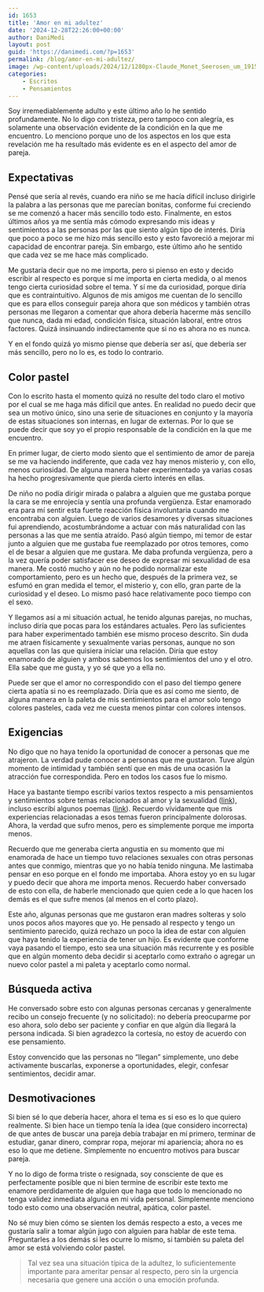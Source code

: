 ```yaml
---
id: 1653
title: 'Amor en mi adultez'
date: '2024-12-28T22:26:00+00:00'
author: DaniMedi
layout: post
guid: 'https://danimedi.com/?p=1653'
permalink: /blog/amor-en-mi-adultez/
image: /wp-content/uploads/2024/12/1280px-Claude_Monet_Seerosen_um_1915_Neue_Pinakothek-4.jpg
categories:
    - Escritos
    - Pensamientos
---
```


Soy irremediablemente adulto y este último año lo he sentido profundamente. No lo digo con tristeza, pero tampoco con alegría, es solamente una observación evidente de la condición en la que me encuentro. Lo menciono porque uno de los aspectos en los que esta revelación me ha resultado más evidente es en el aspecto del amor de pareja.

## Expectativas

Pensé que sería al revés, cuando era niño se me hacía difícil incluso dirigirle la palabra a las personas que me parecían bonitas, conforme fui creciendo se me comenzó a hacer más sencillo todo esto. Finalmente, en estos últimos años ya me sentía más cómodo expresando mis ideas y sentimientos a las personas por las que siento algún tipo de interés. Diría que poco a poco se me hizo más sencillo esto y esto favoreció a mejorar mi capacidad de encontrar pareja. Sin embargo, este último año he sentido que cada vez se me hace más complicado.

Me gustaría decir que no me importa, pero si pienso en esto y decido escribir al respecto es porque sí me importa en cierta medida, o al menos tengo cierta curiosidad sobre el tema. Y sí me da curiosidad, porque diría que es contraintuitivo. Algunos de mis amigos me cuentan de lo sencillo que es para ellos conseguir pareja ahora que son médicos y también otras personas me llegaron a comentar que ahora debería hacerme más sencillo que nunca, dada mi edad, condición física, situación laboral, entre otros factores. Quizá insinuando indirectamente que si no es ahora no es nunca.

Y en el fondo quizá yo mismo piense que debería ser así, que debería ser más sencillo, pero no lo es, es todo lo contrario.

## Color pastel

Con lo escrito hasta el momento quizá no resulte del todo claro el motivo por el cual se me haga más difícil que antes. En realidad no puedo decir que sea un motivo único, sino una serie de situaciones en conjunto y la mayoría de estas situaciones son internas, en lugar de externas. Por lo que se puede decir que soy yo el propio responsable de la condición en la que me encuentro.

En primer lugar, de cierto modo siento que el sentimiento de amor de pareja se me va haciendo indiferente, que cada vez hay menos misterio y, con ello, menos curiosidad. De alguna manera haber experimentado ya varias cosas ha hecho progresivamente que pierda cierto interés en ellas.

De niño no podía dirigir mirada o palabra a alguien que me gustaba porque la cara se me enrojecía y sentía una profunda vergüenza. Estar enamorado era para mí sentir esta fuerte reacción física involuntaria cuando me encontraba con alguien. Luego de varios desamores y diversas situaciones fui aprendiendo, acostumbrándome a actuar con más naturalidad con las personas a las que me sentía atraído. Pasó algún tiempo, mi temor de estar junto a alguien que me gustaba fue reemplazado por otros temores, como el de besar a alguien que me gustara. Me daba profunda vergüenza, pero a la vez quería poder satisfacer ese deseo de expresar mi sexualidad de esa manera. Me costó mucho y aún no he podido normalizar este comportamiento, pero es un hecho que, después de la primera vez, se esfumó en gran medida el temor, el misterio y, con ello, gran parte de la curiosidad y el deseo. Lo mismo pasó hace relativamente poco tiempo con el sexo.

Y llegamos así a mi situación actual, he tenido algunas parejas, no muchas, incluso diría que pocas para los estándares actuales. Pero las suficientes para haber experimentado también ese mismo proceso descrito. Sin duda me atraen físicamente y sexualmente varias personas, aunque no son aquellas con las que quisiera iniciar una relación. Diría que estoy enamorado de alguien y ambos sabemos los sentimientos del uno y el otro. Ella sabe que me gusta, y yo sé que yo a ella no.

Puede ser que el amor no correspondido con el paso del tiempo genere cierta apatía si no es reemplazado. Diría que es así como me siento, de alguna manera en la paleta de mis sentimientos para el amor solo tengo colores pasteles, cada vez me cuesta menos pintar con colores intensos.

## Exigencias

No digo que no haya tenido la oportunidad de conocer a personas que me atrajeron. La verdad pude conocer a personas que me gustaron. Tuve algún momento de intimidad y también sentí que en más de una ocasión la atracción fue correspondida. Pero en todos los casos fue lo mismo.

Hace ya bastante tiempo escribí varios textos respecto a mis pensamientos y sentimientos sobre temas relacionados al amor y la sexualidad ([link](https://danimedi.com/blog/mi-vida-de-fiestero/)), incluso escribí algunos poemas ([link](https://www.instagram.com/p/CjlfKPJp7wf/?img_index=1)). Recuerdo vívidamente que mis experiencias relacionadas a esos temas fueron principalmente dolorosas. Ahora, la verdad que sufro menos, pero es simplemente porque me importa menos.

Recuerdo que me generaba cierta angustia en su momento que mi enamorada de hace un tiempo tuvo relaciones sexuales con otras personas antes que conmigo, mientras que yo no había tenido ninguna. Me lastimaba pensar en eso porque en el fondo me importaba. Ahora estoy yo en su lugar y puedo decir que ahora me importa menos. Recuerdo haber conversado de esto con ella, de haberle mencionado que quien cede a lo que hacen los demás es el que sufre menos (al menos en el corto plazo).

Este año, algunas personas que me gustaron eran madres solteras y solo unos pocos años mayores que yo. He pensado al respecto y tengo un sentimiento parecido, quizá rechazo un poco la idea de estar con alguien que haya tenido la experiencia de tener un hijo. Es evidente que conforme vaya pasando el tiempo, esto sea una situación más recurrente y es posible que en algún momento deba decidir si aceptarlo como extraño o agregar un nuevo color pastel a mi paleta y aceptarlo como normal.

## Búsqueda activa

He conversado sobre esto con algunas personas cercanas y generalmente recibo un consejo frecuente (y no solicitado): no debería preocuparme por eso ahora, solo debo ser paciente y confiar en que algún día llegará la persona indicada. Si bien agradezco la cortesía, no estoy de acuerdo con ese pensamiento.

Estoy convencido que las personas no “llegan” simplemente, uno debe activamente buscarlas, exponerse a oportunidades, elegir, confesar sentimientos, decidir amar.

## Desmotivaciones

Si bien sé lo que debería hacer, ahora el tema es si eso es lo que quiero realmente. Si bien hace un tiempo tenía la idea (que considero incorrecta) de que antes de buscar una pareja debía trabajar en mí primero, terminar de estudiar, ganar dinero, comprar ropa, mejorar mi apariencia; ahora no es eso lo que me detiene. Simplemente no encuentro motivos para buscar pareja.

Y no lo digo de forma triste o resignada, soy consciente de que es perfectamente posible que ni bien termine de escribir este texto me enamore perdidamente de alguien que haga que todo lo mencionado no tenga validez inmediata alguna en mi vida personal. Simplemente menciono todo esto como una observación neutral, apática, color pastel.

No sé muy bien cómo se sienten los demás respecto a esto, a veces me gustaría salir a tomar algún jugo con alguien para hablar de este tema. Preguntarles a los demás si les ocurre lo mismo, si también su paleta del amor se está volviendo color pastel.

> Tal vez sea una situación típica de la adultez, lo suficientemente importante para ameritar pensar al respecto, pero sin la urgencia necesaria que genere una acción o una emoción profunda.